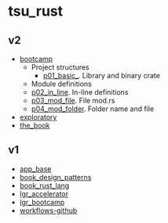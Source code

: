 # tsu_rust

## v2

- [bootcamp](v2/bootcamp)
  - Project structures
    - [p01_basic_](v2/p01_basic). Library and binary crate
  - Module definitions
  - [p02_in_line](v2/p02_in_line). In-line definitions
  - [p03_mod_file](v2/p03_mod_file). File mod.rs
  - [p04_mod_folder](v2/p04_mod_folder). Folder name and file
- [exploratory](v2/exploratory)
- [the_book](v2/the_book)

## v1

- [app_base](v1/app_base)
- [book_design_patterns](v1/book_design_patterns)
- [book_rust_lang](v1/book_rust_lang)
- [lgr_accelerator](v1/lgr_accelerator)
- [lgr_bootcamp](v1/lgr_bootcamp)
- [workflows-github](v1/workflows-github)